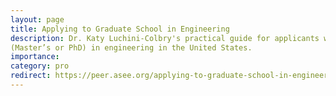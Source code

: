 ```yaml
---
layout: page
title: Applying to Graduate School in Engineering
description: Dr. Katy Luchini-Colbry's practical guide for applicants who wish to gain admission to graduate programs
(Master’s or PhD) in engineering in the United States.
importance:
category: pro
redirect: https://peer.asee.org/applying-to-graduate-school-in-engineering-a-practical-guide.pdf
---
```

